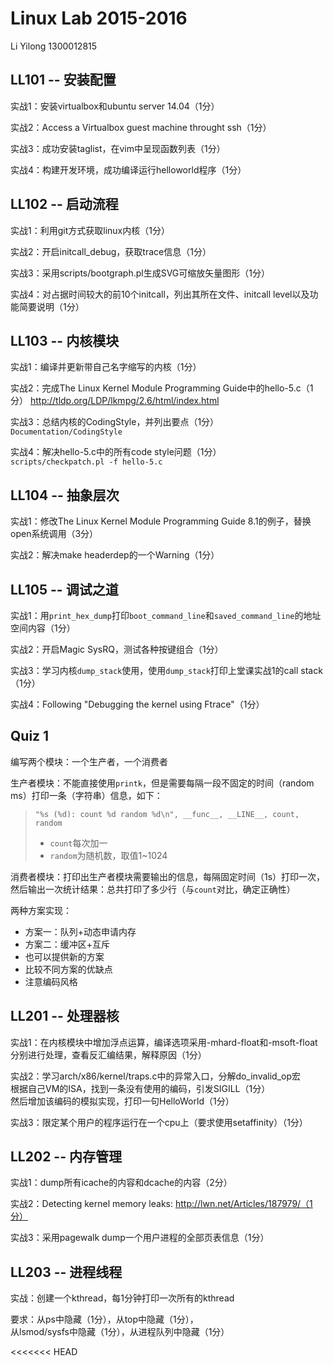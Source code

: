 Linux Lab 2015-2016
=====================

Li Yilong 1300012815


LL101 -- 安装配置
---------------------

实战1：安装virtualbox和ubuntu server 14.04（1分）

实战2：Access a Virtualbox guest machine throught ssh（1分）

实战3：成功安装taglist，在vim中呈现函数列表（1分）

实战4：构建开发环境，成功编译运行helloworld程序（1分）


LL102 -- 启动流程
---------------------

实战1：利用git方式获取linux内核（1分）

实战2：开启initcall_debug，获取trace信息（1分）

实战3：采用scripts/bootgraph.pl生成SVG可缩放矢量图形（1分）

实战4：对占据时间较大的前10个initcall，列出其所在文件、initcall level以及功能简要说明（1分）


LL103 -- 内核模块
---------------------

实战1：编译并更新带自己名字缩写的内核（1分）

实战2：完成The Linux Kernel Module Programming Guide中的hello-5.c（1分）
http://tldp.org/LDP/lkmpg/2.6/html/index.html

实战3：总结内核的CodingStyle，并列出要点（1分）<br />
``Documentation/CodingStyle``

实战4：解决hello-5.c中的所有code style问题（1分）<br />
``scripts/checkpatch.pl -f hello-5.c``


LL104 -- 抽象层次
------------------

实战1：修改The Linux Kernel Module Programming Guide 8.1的例子，替换open系统调用（3分）

实战2：解决make headerdep的一个Warning（1分）



LL105 -- 调试之道
------------------

实战1：用`print_hex_dump`打印`boot_command_line`和`saved_command_line`的地址空间内容（1分）

实战2：开启Magic SysRQ，测试各种按键组合（1分）

实战3：学习内核`dump_stack`使用，使用`dump_stack`打印上堂课实战1的call stack（1分）

实战4：Following "Debugging the kernel using Ftrace"（1分）



Quiz 1
-----------------

编写两个模块：一个生产者，一个消费者

生产者模块：不能直接使用`printk`，但是需要每隔一段不固定的时间（random
ms）打印一条（字符串）信息，如下：

> `"%s (%d): count %d random %d\n", __func__, __LINE__, count, random`
> - `count`每次加一
> - `random`为随机数，取值1~1024

消费者模块：打印出生产者模块需要输出的信息，每隔固定时间（1s）打印一次，然后输出一次统计结果：总共打印了多少行（与`count`对比，确定正确性）

两种方案实现：
- 方案一：队列+动态申请内存
- 方案二：缓冲区+互斥
- 也可以提供新的方案
- 比较不同方案的优缺点
- 注意编码风格


LL201 -- 处理器核
------------------

实战1：在内核模块中增加浮点运算，编译选项采用-mhard-float和-msoft-float分别进行处理，查看反汇编结果，解释原因（1分）

实战2：学习arch/x86/kernel/traps.c中的异常入口，分解do_invalid_op宏 <br>
       根据自己VM的ISA，找到一条没有使用的编码，引发SIGILL（1分） <br>
       然后增加该编码的模拟实现，打印一句HelloWorld（1分）
	   
实战3：限定某个用户的程序运行在一个cpu上（要求使用setaffinity）（1分）


LL202 -- 内存管理
------------------

实战1：dump所有icache的内容和dcache的内容（2分）

实战2：Detecting kernel memory leaks: http://lwn.net/Articles/187979/（1分）

实战3：采用pagewalk dump一个用户进程的全部页表信息（1分）


LL203 -- 进程线程
------------------

实战：创建一个kthread，每1分钟打印一次所有的kthread

要求：从ps中隐藏（1分），从top中隐藏（1分），<br>
      从lsmod/sysfs中隐藏（1分），从进程队列中隐藏（1分）

<<<<<<< HEAD

